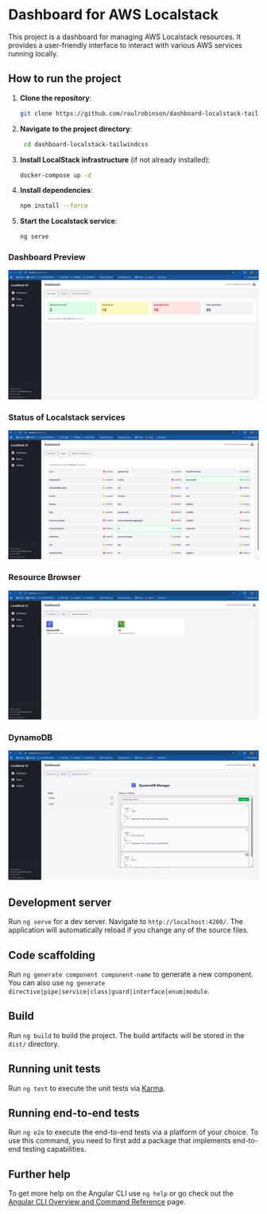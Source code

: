 # Dashboard for AWS Localstack 

This project is a dashboard for managing AWS Localstack resources. It provides a user-friendly interface to interact with various AWS services running locally.

## How to run the project

1. **Clone the repository**:
   ```bash
   git clone https://github.com/raulrobinson/dashboard-localstack-tailwindcss
   ```

2. **Navigate to the project directory**:
   ```bash
    cd dashboard-localstack-tailwindcss
    ```
   
3. **Install LocalStack infrastructure** (if not already installed):
   ```bash
   docker-compose up -d
   ``` 
   
4. **Install dependencies**:
   ```bash
   npm install --force
   ```
   
5. **Start the Localstack service**:
   ```bash
   ng serve
   ```
   
### Dashboard Preview

![img.png](documentation/images/img.png)

### Status of Localstack services

![img_1.png](documentation/images/img_1.png)

### Resource Browser

![img_2.png](documentation/images/img_2.png)

### DynamoDB 

![img_3.png](documentation/images/img_3.png)

## Development server

Run `ng serve` for a dev server. Navigate to `http://localhost:4200/`. The application will automatically reload if you change any of the source files.

## Code scaffolding

Run `ng generate component component-name` to generate a new component. You can also use `ng generate directive|pipe|service|class|guard|interface|enum|module`.

## Build

Run `ng build` to build the project. The build artifacts will be stored in the `dist/` directory.

## Running unit tests

Run `ng test` to execute the unit tests via [Karma](https://karma-runner.github.io).

## Running end-to-end tests

Run `ng e2e` to execute the end-to-end tests via a platform of your choice. To use this command, you need to first add a package that implements end-to-end testing capabilities.

## Further help

To get more help on the Angular CLI use `ng help` or go check out the [Angular CLI Overview and Command Reference](https://angular.io/cli) page.
